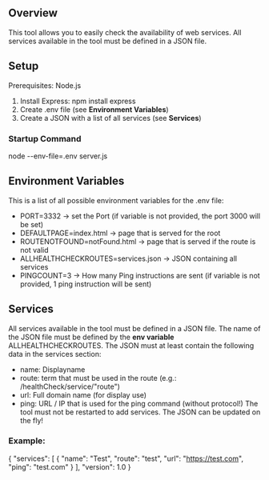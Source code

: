 ## Overview
This tool allows you to easily check the availability of web services. 
All services available in the tool must be defined in a JSON file. 
## Setup
Prerequisites: Node.js
1. Install Express: npm install express
2. Create .env file (see **Environment Variables**)
3. Create a JSON with a list of all services (see **Services**)
### Startup Command
node --env-file=.env server.js

## Environment Variables
This is a list of all possible environment variables for the .env file: 
- PORT=3332 -> set the Port (if variable is not provided, the port 3000 will be set)
- DEFAULTPAGE=index.html -> page that is served for the root
- ROUTENOTFOUND=notFound.html -> page that is served if the route is not valid
- ALLHEALTHCHECKROUTES=services.json -> JSON containing all services
- PINGCOUNT=3 -> How many Ping instructions are sent (if variable is not provided, 1 ping instruction will be sent)

## Services
All services available in the tool must be defined in a JSON file. 
The name of the JSON file must be defined by the **env variable** ALLHEALTHCHECKROUTES.
The JSON must at least contain the following data in the services section: 
- name: Displayname 
- route: term that must be used in the route (e.g.: /healthCheck/service/"route")
- url: Full domain name (for display use)
- ping: URL / IP that is used for the ping command (without protocol!)
The tool must not be restarted to add services. The JSON can be updated on the fly!
### Example: 
{
    "services": [
        {
            "name": "Test",
            "route": "test",
            "url": "https://test.com",
            "ping": "test.com"
        }
    ], 
    "version": 1.0
}
